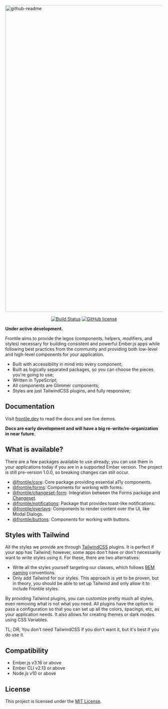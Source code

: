 <img width="978" alt="github-readme" src="https://user-images.githubusercontent.com/230476/99427114-dacf1f80-28b9-11eb-929f-c3aaa70dadd2.png">
<p align="center">
  <a href="https://github.com/josemarluedke/frontile/actions?query=workflow%3ACI"><img src="https://github.com/josemarluedke/frontile/workflows/CI/badge.svg" alt="Build Status"></a>
  <a href="https://github.com/josemarluedke/frontile/blob/master/LICENSE.md"><img src="https://img.shields.io/badge/license-MIT-blue.svg" alt="GitHub license"></a>
</p>

**Under active development.**

Frontile aims to provide the legos (components, helpers, modifiers, and styles)
necessary for building consistent and powerful Ember.js apps while following best
practices from the community and providing both low-level and high-level components for your application.

- Built with accessibility in mind into every component;
- Built as logically separated packages, so you can choose the pieces you're going to use;
- Written in TypeScript;
- All components are Glimmer components;
- Styles are just TailwindCSS plugins, and fully responsive;


## Documentation

Visit [frontile.dev](https://frontile.dev/) to read the docs
and see live demos.

**Docs are early development and will have a big re-write/re-organization in near future.**


## What is available?

There are a few packages available to use already; you can use them in your
applications today if you are in a supported Ember version. The project is
still pre-version 1.0.0, so breaking changes can still occur.

- [@frontile/core](./packages/core): Core package providing essential a11y components.
- [@frontile/forms](./packages/forms): Components for working with forms.
- [@frontile/changeset-form](./packages/forms): Integration between the Forms package and [Changeset](https://github.com/poteto/ember-changeset).
- [@frontile/notifications](./packages/notifications): Package that provides toast-like notifications.
- [@frontile/overlays](./packages/overlays): Components to render content over the UI, like Modal Dialogs.
- [@frontile/buttons](./packages/buttons): Components for working with buttons.

## Styles with Tailwind

All the styles we provide are through [TailwindCSS](https://tailwindcss.com/)
plugins. It is perfect if your app has Tailwind; however, some apps don't have or
don't necessarily want to write styles using it. For these, there are two alternatives:

- Write all the styles yourself targeting our classes, which follows
[BEM naming](http://getbem.com/naming/) conventions.
- Only add Tailwind for our styles. This approach is yet to be proven, but in theory,
you should be able to set up Tailwind and only allow it to include Frontile styles.

By providing Tailwind plugins, you can customize pretty much all styles, even
removing what is not what you need. All plugins have the option to pass a
configuration so that you can set up all the colors, spacings, etc, as your
application needs. It also allows for creating themes or dark modes using CSS Variables.

TL; DR; You don't need TailwindCSS if you don't want it, but it's best if you do use it.

## Compatibility

* Ember.js v3.16 or above
* Ember CLI v2.13 or above
* Node.js v10 or above

## License

This project is licensed under the [MIT License](LICENSE.md).
